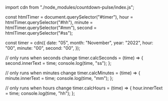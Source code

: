 import cdn from "./node_modules/countdown-pulse/index.js";

const htmlTimer = document.querySelector("#timer"),
hour = htmlTimer.querySelector("#hh"),
minute = htmlTimer.querySelector("#mm"),
second = htmlTimer.querySelector("#ss");

const timer = cdn({
date: "05",
month: "November",
year: "2022",
hour: "00",
minute: "00",
second: "00",
});

// only runs when seconds change
timer.calcSeconds = (time) => {
second.innerText = time;
console.log(time, "ss");
};

// only runs when minutes change
timer.calcMinutes = (time) => {
minute.innerText = time;
console.log(time, "mm");
};

// only runs when hours change
timer.calcHours = (time) => {
hour.innerText = time;
console.log(time, "hh");
};
